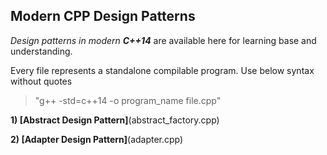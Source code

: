 ## Modern CPP Design Patterns

_Design patterns in modern __C++14___ are available here for learning base and understanding.

Every file represents a standalone compilable program. Use below syntax without quotes

>  "g++ -std=c++14 -o program_name file.cpp"

__1) [Abstract Design Pattern]__(abstract_factory.cpp)

__2) [Adapter Design Pattern]__(adapter.cpp)
